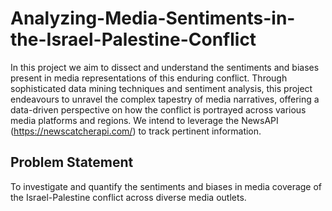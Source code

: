 # Analyzing-Media-Sentiments-in-the-Israel-Palestine-Conflict
In this project we aim to dissect and understand the sentiments and biases present in media representations of this enduring conflict. Through sophisticated data mining techniques and sentiment analysis, this project endeavours to unravel the complex tapestry of media narratives, offering a data-driven perspective on how the conflict is portrayed across various media platforms and regions.
We intend to leverage the NewsAPI (https://newscatcherapi.com/) to track pertinent information. 

## Problem Statement
To investigate and quantify the sentiments and biases in media coverage of the Israel-Palestine conflict across diverse media outlets.

